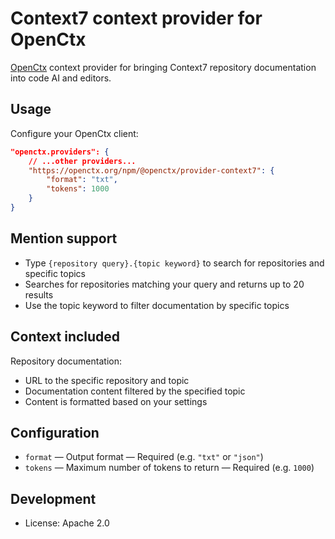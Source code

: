 # Context7 context provider for OpenCtx

[OpenCtx](https://openctx.org) context provider for bringing Context7 repository documentation into code AI and editors.

## Usage

Configure your OpenCtx client:

```json
"openctx.providers": {
    // ...other providers...
    "https://openctx.org/npm/@openctx/provider-context7": {
        "format": "txt",
        "tokens": 1000
    }
}
```

## Mention support

- Type `{repository query}.{topic keyword}` to search for repositories and specific topics
- Searches for repositories matching your query and returns up to 20 results
- Use the topic keyword to filter documentation by specific topics

## Context included

Repository documentation:

- URL to the specific repository and topic
- Documentation content filtered by the specified topic
- Content is formatted based on your settings

## Configuration

- `format` — Output format — Required (e.g. `"txt"` or `"json"`)
- `tokens` — Maximum number of tokens to return — Required (e.g. `1000`)

## Development

- License: Apache 2.0
